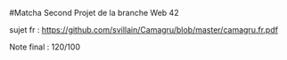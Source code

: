 #Matcha
Second Projet de la branche Web 42

sujet fr : https://github.com/svillain/Camagru/blob/master/camagru.fr.pdf

Note final : 120/100
